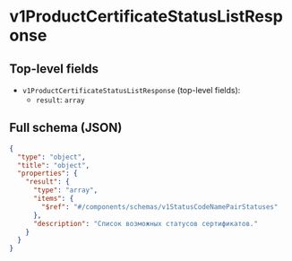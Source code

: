 # v1ProductCertificateStatusListResponse

## Top-level fields
- `v1ProductCertificateStatusListResponse` (top-level fields):
  - `result`: `array`

## Full schema (JSON)
```json
{
  "type": "object",
  "title": "object",
  "properties": {
    "result": {
      "type": "array",
      "items": {
        "$ref": "#/components/schemas/v1StatusCodeNamePairStatuses"
      },
      "description": "Список возможных статусов сертификатов."
    }
  }
}
```
